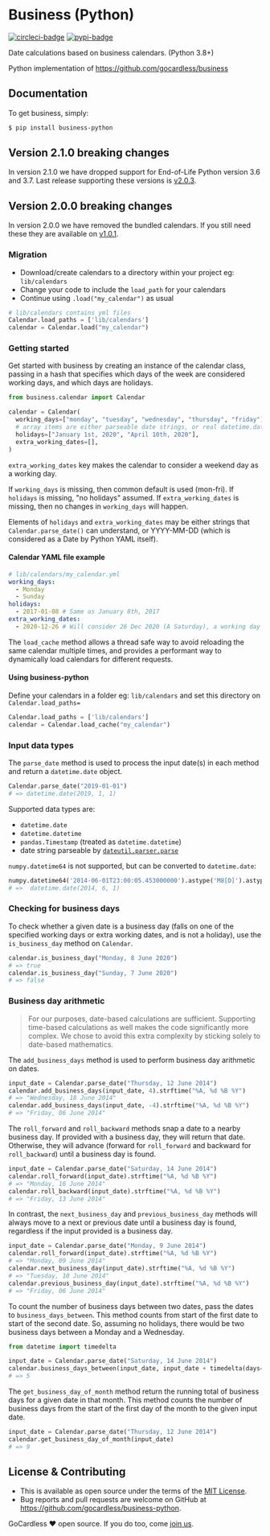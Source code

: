# Business (Python)

[![circleci-badge](https://circleci.com/gh/gocardless/business-python.svg?style=shield)](https://app.circleci.com/pipelines/github/gocardless/business-python) [![pypi-badge](https://badge.fury.io/py/business-python.svg)](https://badge.fury.io/py/business-python)

Date calculations based on business calendars. (Python 3.8+)

Python implementation of https://github.com/gocardless/business

## Documentation

To get business, simply:

```bash
$ pip install business-python
```

## Version 2.1.0 breaking changes

In version 2.1.0 we have dropped support for End-of-Life Python version 3.6 and 3.7. Last release supporting these versions is [v2.0.3](https://github.com/gocardless/business-python/tree/v2.0.3).

## Version 2.0.0 breaking changes

In version 2.0.0 we have removed the bundled calendars. If you still need these they are available on [v1.0.1](https://github.com/gocardless/business-python/tree/74fe7e4068e0f16b68e7478f8b5ca1cc52f9a7d0/business/data).

### Migration

- Download/create calendars to a directory within your project eg: `lib/calendars`
- Change your code to include the `load_path` for your calendars
- Continue using `.load("my_calendar")` as usual

```python
# lib/calendars contains yml files
Calendar.load_paths = ['lib/calendars']
calendar = Calendar.load("my_calendar")
```

### Getting started

Get started with business by creating an instance of the calendar class, passing in a hash that specifies which days of the week are considered working days, and which days are holidays.

```python
from business.calendar import Calendar

calendar = Calendar(
  working_days=["monday", "tuesday", "wednesday", "thursday", "friday"],
  # array items are either parseable date strings, or real datetime.date objects
  holidays=["January 1st, 2020", "April 10th, 2020"],
  extra_working_dates=[],
)
```

`extra_working_dates` key makes the calendar to consider a weekend day as a working day.

If `working_days` is missing, then common default is used (mon-fri).
If `holidays` is missing, "no holidays" assumed.
If `extra_working_dates` is missing, then no changes in `working_days` will happen.

Elements of `holidays` and `extra_working_dates` may be either strings that `Calendar.parse_date()` can understand, or YYYY-MM-DD (which is considered as a Date by Python YAML itself).

#### Calendar YAML file example

```yaml
# lib/calendars/my_calendar.yml
working_days:
  - Monday
  - Sunday
holidays:
  - 2017-01-08 # Same as January 8th, 2017
extra_working_dates:
  - 2020-12-26 # Will consider 26 Dec 2020 (A Saturday), a working day
```

The `load_cache` method allows a thread safe way to avoid reloading the same calendar multiple times, and provides a performant way to dynamically load calendars for different requests.

#### Using business-python

Define your calendars in a folder eg: `lib/calendars` and set this directory  on `Calendar.load_paths=`

```python
Calendar.load_paths = ['lib/calendars']
calendar = Calendar.load_cache("my_calendar")
```

### Input data types

The `parse_date` method is used to process the input date(s) in each method and return a `datetime.date` object.

```python
Calendar.parse_date("2019-01-01")
# => datetime.date(2019, 1, 1)
```

Supported data types are:

- `datetime.date`
- `datetime.datetime`
- `pandas.Timestamp` (treated as `datetime.datetime`)
- date string parseable by [`dateutil.parser.parse`](https://dateutil.readthedocs.io/en/stable/parser.html#dateutil.parser.parse)

`numpy.datetime64` is not supported, but can be converted to `datetime.date`:

```python
numpy.datetime64('2014-06-01T23:00:05.453000000').astype('M8[D]').astype('O')
# =>  datetime.date(2014, 6, 1)
```

### Checking for business days

To check whether a given date is a business day (falls on one of the specified working days or extra working dates, and is not a holiday), use the `is_business_day` method on `Calendar`.

```python
calendar.is_business_day("Monday, 8 June 2020")
# => true
calendar.is_business_day("Sunday, 7 June 2020")
# => false
```

### Business day arithmetic

> For our purposes, date-based calculations are sufficient. Supporting time-based calculations as well makes the code significantly more complex. We chose to avoid this extra complexity by sticking solely to date-based mathematics.

The `add_business_days` method is used to perform business day arithmetic on dates.

```python
input_date = Calendar.parse_date("Thursday, 12 June 2014")
calendar.add_business_days(input_date, 4).strftime("%A, %d %B %Y")
# => "Wednesday, 18 June 2014"
calendar.add_business_days(input_date, -4).strftime("%A, %d %B %Y")
# => "Friday, 06 June 2014"
```

The `roll_forward` and `roll_backward` methods snap a date to a nearby business day. If provided with a business day, they will return that date. Otherwise, they will advance (forward for `roll_forward` and backward for `roll_backward`) until a business day is found.

```python
input_date = Calendar.parse_date("Saturday, 14 June 2014")
calendar.roll_forward(input_date).strftime("%A, %d %B %Y")
# => "Monday, 16 June 2014"
calendar.roll_backward(input_date).strftime("%A, %d %B %Y")
# => "Friday, 13 June 2014"
```

In contrast, the `next_business_day` and `previous_business_day` methods will always move to a next or previous date until a business day is found, regardless if the input provided is a business day.

```python
input_date = Calendar.parse_date("Monday, 9 June 2014")
calendar.roll_forward(input_date).strftime("%A, %d %B %Y")
# => "Monday, 09 June 2014"
calendar.next_business_day(input_date).strftime("%A, %d %B %Y")
# => "Tuesday, 10 June 2014"
calendar.previous_business_day(input_date).strftime("%A, %d %B %Y")
# => "Friday, 06 June 2014"
```

To count the number of business days between two dates, pass the dates to `business_days_between`. This method counts from start of the first date to start of the second date. So, assuming no holidays, there would be two business days between a Monday and a Wednesday.

```python
from datetime import timedelta

input_date = Calendar.parse_date("Saturday, 14 June 2014")
calendar.business_days_between(input_date, input_date + timedelta(days=7))
# => 5
```

The `get_business_day_of_month` method return the running total of business days for a given date in that month. This method counts the number of business days from the start of the first day of the month to the given input date.

```python
input_date = Calendar.parse_date("Thursday, 12 June 2014")
calendar.get_business_day_of_month(input_date)
# => 9
```
## License & Contributing

- This is available as open source under the terms of the [MIT License](http://opensource.org/licenses/MIT).
- Bug reports and pull requests are welcome on GitHub at https://github.com/gocardless/business-python.

GoCardless ♥ open source. If you do too, come [join us](https://gocardless.com/about/jobs).
